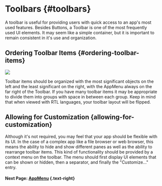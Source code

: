 # Toolbars {#toolbars}

A toolbar is useful for providing users with quick access to an app's most used features. Besides Buttons, a Toolbar is one of the most frequently used UI elements. It may seem like a simple container, but it is important to remain consistent in it's use and organization.

## Ordering Toolbar Items {#ordering-toolbar-items}

![](http://elementaryos.org/uploads/content/page/34--5178e37a2416c.png)

Toolbar items should be organized with the most significant objects on the left and the least significant on the right, with the AppMenu always on the far right of the Toolbar. If you have many toolbar items it may be appropriate to divide them into groups with space in between each group. Keep in mind that when viewed with RTL languages, your toolbar layout will be flipped.

## Allowing for Customization {allowing-for-customization}

Although it's not required, you may feel that your app should be flexible with its UI. In the case of a complex app like a file browser or web browser, this means the ability to hide and show different panes as well as the ability to rearrange toolbar items. This kind of functionality should be provided by a context menu on the toolbar. The menu should first display UI elements that can be shown or hidden, then a separator, and finally the "Customize..." entry.

#### Next Page: [AppMenu](/docs/human-interface-guidelines/appmenu) {.text-right}